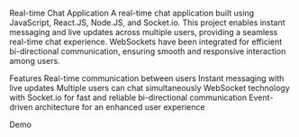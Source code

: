 Real-time Chat Application
A real-time chat application built using JavaScript, React.JS, Node.JS, and Socket.io. This project enables instant messaging and live updates across multiple users, providing a seamless real-time chat experience. WebSockets have been integrated for efficient bi-directional communication, ensuring smooth and responsive interaction among users.

Features
Real-time communication between users
Instant messaging with live updates
Multiple users can chat simultaneously
WebSocket technology with Socket.io for fast and reliable bi-directional communication
Event-driven architecture for an enhanced user experience


Demo

